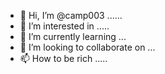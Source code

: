 - 👋 Hi, I’m @camp003 ......
- 👀 I’m interested in .....
- 🌱 I’m currently learning ...
- 💞️ I’m looking to collaborate on ...
- 📫 How to be rich .....

<!---
camp003/camp003 is a ✨ special ✨ repository because its `README.md` (this file) appears on your GitHub profile.
You can click the Preview link to take a look at your changes.
--->
